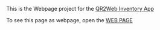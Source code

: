 
This is the Webpage project for the [QR2Web Inventory App](https://github.com/Adrianotiger/qr2web/)

To see this page as webpage, open the [WEB PAGE](https://adrianotiger.github.io/qr2web)


